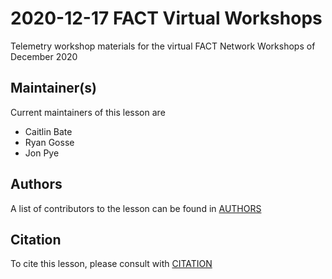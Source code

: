 # 2020-12-17 FACT Virtual Workshops
Telemetry workshop materials for the virtual FACT Network Workshops of December 2020

## Maintainer(s)

Current maintainers of this lesson are 

* Caitlin Bate
* Ryan Gosse
* Jon Pye

## Authors

A list of contributors to the lesson can be found in [AUTHORS](AUTHORS)

## Citation

To cite this lesson, please consult with [CITATION](CITATION)

[lesson-example]: https://carpentries.github.io/lesson-example
